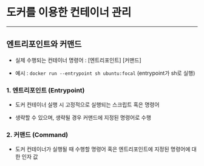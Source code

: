 # 도커를 이용한 컨테이너 관리

***

## 엔트리포인트와 커맨드

- 실제 수행되는 컨테이너 명령어 : [엔트리포인트] [커맨드]

- 예시 : ```docker run --entrypoint sh ubuntu:focal``` (entrypoint가 sh로 실행)

### 1. 엔트리포인트 (Entrypoint)
- 도커 컨테이너 실행 시 고정적으로 실행되는 스크립트 혹은 명령어

- 생략할 수 있으며, 생략될 경우 커맨드에 지정된 명령어로 수행

### 2. 커맨드 (Command)
- 도커 컨테이너가 실행될 때 수행할 명령어 혹은 엔트리포인트에 지정된 명령어에 대한 인자 값


